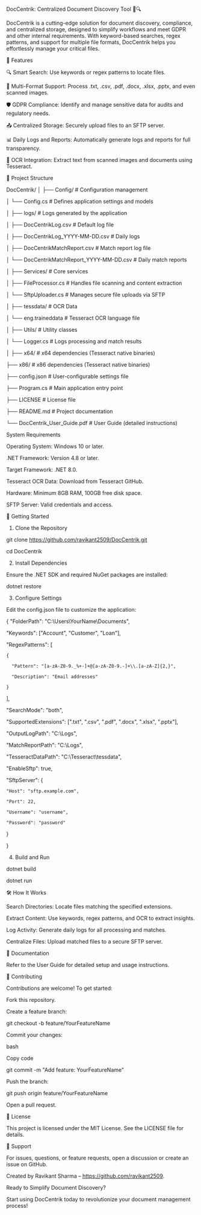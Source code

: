 DocCentrik: Centralized Document Discovery Tool 📂🔍

DocCentrik is a cutting-edge solution for document discovery, compliance, and centralized storage, designed to simplify workflows and meet GDPR and other internal requirements. With keyword-based searches, regex patterns, and support for multiple file formats, DocCentrik helps you effortlessly manage your critical files.


🌟 Features

🔍 Smart Search: Use keywords or regex patterns to locate files.

📝 Multi-Format Support: Process .txt, .csv, .pdf, .docx, .xlsx, .pptx, and even scanned images.

🛡️ GDPR Compliance: Identify and manage sensitive data for audits and regulatory needs.

📤 Centralized Storage: Securely upload files to an SFTP server.

📊 Daily Logs and Reports: Automatically generate logs and reports for full transparency.

🧠 OCR Integration: Extract text from scanned images and documents using Tesseract.

📂 Project Structure

DocCentrik/
│
├── Config/                # Configuration management

│   └── Config.cs          # Defines application settings and models

│
├── logs/                  # Logs generated by the application

│   ├── DocCentrikLog.csv                 # Default log file

│   ├── DocCentrikLog_YYYY-MM-DD.csv      # Daily logs

│   ├── DocCentrikMatchReport.csv         # Match report log file

│   └── DocCentrikMatchReport_YYYY-MM-DD.csv # Daily match reports

│
├── Services/              # Core services

│   ├── FileProcessor.cs   # Handles file scanning and content extraction

│   └── SftpUploader.cs    # Manages secure file uploads via SFTP

│
├── tessdata/              # OCR Data

│   └── eng.traineddata    # Tesseract OCR language file

│
├── Utils/                 # Utility classes

│   └── Logger.cs          # Logs processing and match results

│
├── x64/                   # x64 dependencies (Tesseract native binaries)

├── x86/                   # x86 dependencies (Tesseract native binaries)

├── config.json            # User-configurable settings file

├── Program.cs             # Main application entry point

├── LICENSE                # License file

├── README.md              # Project documentation

└── DocCentrik_User_Guide.pdf # User Guide (detailed instructions)

System Requirements

Operating System: Windows 10 or later.

.NET Framework: Version 4.8 or later.

Target Framework: .NET 8.0.

Tesseract OCR Data: Download from Tesseract GitHub.

Hardware: Minimum 8GB RAM, 100GB free disk space.

SFTP Server: Valid credentials and access.

🚀 Getting Started

1. Clone the Repository


git clone https://github.com/ravikant2509/DocCentrik.git

cd DocCentrik

2. Install Dependencies

Ensure the .NET SDK and required NuGet packages are installed:



dotnet restore

3. Configure Settings

Edit the config.json file to customize the application:


{
  "FolderPath": "C:\\Users\\YourName\\Documents",
  
  "Keywords": ["Account", "Customer", "Loan"],
  
  "RegexPatterns": [
  
    {
	
      "Pattern": "[a-zA-Z0-9._%+-]+@[a-zA-Z0-9.-]+\\.[a-zA-Z]{2,}",
	  
      "Description": "Email addresses"
	  
    }
	
  ],
  
  "SearchMode": "both",
  
  "SupportedExtensions": [".txt", ".csv", ".pdf", ".docx", ".xlsx", ".pptx"],
  
  "OutputLogPath": "C:\\Logs",
  
  "MatchReportPath": "C:\\Logs",
  
  "TesseractDataPath": "C:\\Tesseract\\tessdata",
  
  "EnableSftp": true,
  
  "SftpServer": {
  
    "Host": "sftp.example.com",
	
    "Port": 22,
	
    "Username": "username",
	
    "Password": "password"
	
  }
  
}

4. Build and Run


dotnet build

dotnet run

🛠 How It Works

Search Directories: Locate files matching the specified extensions.

Extract Content: Use keywords, regex patterns, and OCR to extract insights.

Log Activity: Generate daily logs for all processing and matches.

Centralize Files: Upload matched files to a secure SFTP server.

📄 Documentation

Refer to the User Guide for detailed setup and usage instructions.



🤝 Contributing

Contributions are welcome! To get started:


Fork this repository.

Create a feature branch:


git checkout -b feature/YourFeatureName

Commit your changes:

bash

Copy code

git commit -m "Add feature: YourFeatureName"

Push the branch:


git push origin feature/YourFeatureName

Open a pull request.

📄 License

This project is licensed under the MIT License. See the LICENSE file for details.


🌟 Support

For issues, questions, or feature requests, open a discussion or create an issue on GitHub.

Created by Ravikant Sharma – https://github.com/ravikant2509.


Ready to Simplify Document Discovery?

Start using DocCentrik today to revolutionize your document management process!


